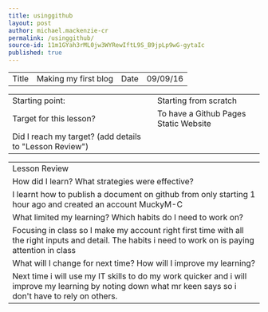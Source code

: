 ```yaml
---
title: usinggithub
layout: post
author: michael.mackenzie-cr
permalink: /usinggithub/
source-id: 11m1GYah3rML0jw3WYRewIftL9S_B9jpLp9wG-gytaIc
published: true
---
```

<table>
  <tr>
    <td>Title</td>
    <td>Making my first blog</td>
    <td>Date</td>
    <td>09/09/16</td>
  </tr>
</table>


<table>
  <tr>
    <td>Starting point:</td>
    <td>Starting from scratch</td>
  </tr>
  <tr>
    <td>Target for this lesson?</td>
    <td>To have a Github Pages Static Website</td>
  </tr>
  <tr>
    <td>Did I reach my target? 
(add details to "Lesson Review")</td>
    <td> </td>
  </tr>
</table>


<table>
  <tr>
    <td>Lesson Review</td>
  </tr>
  <tr>
    <td>How did I learn? What strategies were effective? </td>
  </tr>
  <tr>
    <td>I learnt how to publish a document on github from only starting 1 hour ago and created an account MuckyM-C</td>
  </tr>
  <tr>
    <td>What limited my learning? Which habits do I need to work on? </td>
  </tr>
  <tr>
    <td>Focusing in class so I make my account right first time with all the right inputs and detail. The habits i need to work on is paying attention in class</td>
  </tr>
  <tr>
    <td>What will I change for next time? How will I improve my learning? </td>
  </tr>
  <tr>
    <td>Next time i will use my IT skills to do my work quicker and i will improve my learning by noting down what mr keen says so i don't have to rely on others.</td>
  </tr>
</table>


